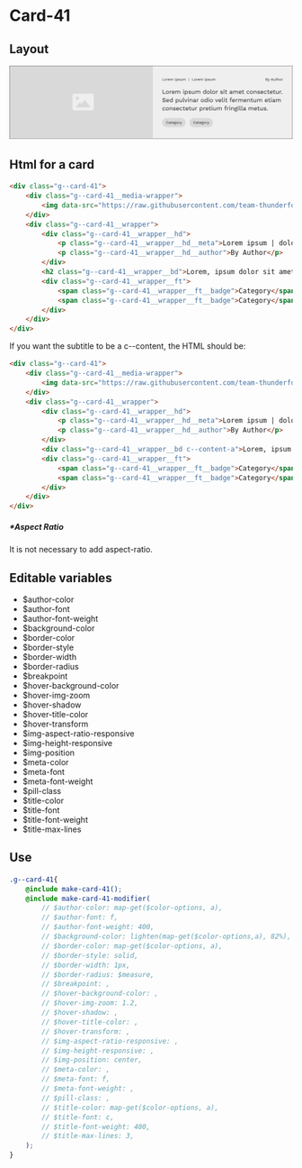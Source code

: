 # Card-41

## Layout

![alt text][card-41]

[card-41]: /src/img/global-components/card/card-41.jpg

## Html for a card

```html
<div class="g--card-41">
    <div class="g--card-41__media-wrapper">
        <img data-src="https://raw.githubusercontent.com/team-thunderfoot/ui/main/src/img/global-components/bg-placeholder.jpg" src="/src/img/global-components/placeholder.jpg" alt="alt text" class="g--card-41__media-wrapper__media g--lazy-01" />
    </div>
    <div class="g--card-41__wrapper">
        <div class="g--card-41__wrapper__hd">
            <p class="g--card-41__wrapper__hd__meta">Lorem ipsum | dolor sit</p>
            <p class="g--card-41__wrapper__hd__author">By Author</p>
        </div>
        <h2 class="g--card-41__wrapper__bd">Lorem, ipsum dolor sit amet consectetur adipisicing elit. Ea atque alias sit adipisci vero ab, repellendus quam delectus recusandae, maxime officiis quisquam porro possimus nostrum aspernatur quo ratione eveniet! Aut!</h2>
        <div class="g--card-41__wrapper__ft">
            <span class="g--card-41__wrapper__ft__badge">Category</span>
            <span class="g--card-41__wrapper__ft__badge">Category</span>
        </div>
    </div>
</div>
```

If you want the subtitle to be a c--content, the HTML should be:
```html
<div class="g--card-41">
    <div class="g--card-41__media-wrapper">
        <img data-src="https://raw.githubusercontent.com/team-thunderfoot/ui/main/src/img/global-components/bg-placeholder.jpg" src="/src/img/global-components/placeholder.jpg" alt="alt text" class="g--card-41__media-wrapper__media g--lazy-01" />
    </div>
    <div class="g--card-41__wrapper">
        <div class="g--card-41__wrapper__hd">
            <p class="g--card-41__wrapper__hd__meta">Lorem ipsum | dolor sit</p>
            <p class="g--card-41__wrapper__hd__author">By Author</p>
        </div>
        <div class="g--card-41__wrapper__bd c--content-a">Lorem, ipsum dolor sit amet consectetur adipisicing elit. Ea atque alias sit adipisci vero ab, repellendus quam delectus recusandae, maxime officiis quisquam porro possimus nostrum aspernatur quo ratione eveniet! Aut!</div>
        <div class="g--card-41__wrapper__ft">
            <span class="g--card-41__wrapper__ft__badge">Category</span>
            <span class="g--card-41__wrapper__ft__badge">Category</span>
        </div>
    </div>
</div>
```

##### \*Aspect Ratio

It is not necessary to add aspect-ratio.

## Editable variables

- $author-color
- $author-font
- $author-font-weight
- $background-color
- $border-color
- $border-style
- $border-width
- $border-radius
- $breakpoint
- $hover-background-color
- $hover-img-zoom
- $hover-shadow
- $hover-title-color
- $hover-transform
- $img-aspect-ratio-responsive
- $img-height-responsive
- $img-position
- $meta-color
- $meta-font
- $meta-font-weight
- $pill-class
- $title-color
- $title-font
- $title-font-weight
- $title-max-lines

## Use

```scss
.g--card-41{
    @include make-card-41();
    @include make-card-41-modifier(
        // $author-color: map-get($color-options, a),
        // $author-font: f,
        // $author-font-weight: 400,
        // $background-color: lighten(map-get($color-options,a), 82%),
        // $border-color: map-get($color-options, a),
        // $border-style: solid,
        // $border-width: 1px,
        // $border-radius: $measure,
        // $breakpoint: ,
        // $hover-background-color: ,
        // $hover-img-zoom: 1.2,
        // $hover-shadow: ,
        // $hover-title-color: ,
        // $hover-transform: ,
        // $img-aspect-ratio-responsive: ,
        // $img-height-responsive: ,
        // $img-position: center,
        // $meta-color: ,
        // $meta-font: f,
        // $meta-font-weight: ,
        // $pill-class: ,
        // $title-color: map-get($color-options, a),
        // $title-font: c,
        // $title-font-weight: 400,
        // $title-max-lines: 3,
    );
}
```